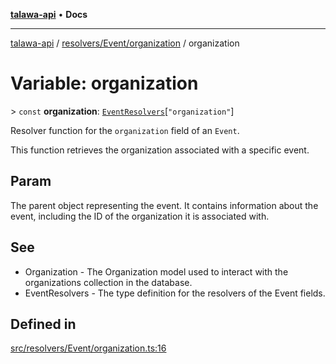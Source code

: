 [**talawa-api**](../../../../README.md) • **Docs**

***

[talawa-api](../../../../modules.md) / [resolvers/Event/organization](../README.md) / organization

# Variable: organization

\> `const` **organization**: [`EventResolvers`](../../../../types/generatedGraphQLTypes/type-aliases/EventResolvers.md)\[`"organization"`\]

Resolver function for the `organization` field of an `Event`.

This function retrieves the organization associated with a specific event.

## Param

The parent object representing the event. It contains information about the event, including the ID of the organization it is associated with.

## See

 - Organization - The Organization model used to interact with the organizations collection in the database.
 - EventResolvers - The type definition for the resolvers of the Event fields.

## Defined in

[src/resolvers/Event/organization.ts:16](https://github.com/PalisadoesFoundation/talawa-api/blob/1f38da5423898626c6ebfa24896a9c3d008195c6/src/resolvers/Event/organization.ts#L16)

